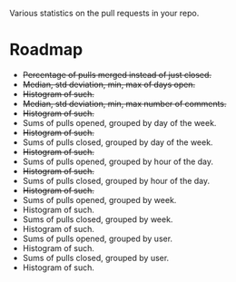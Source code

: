 Various statistics on the pull requests in your repo.

# Roadmap

* ~~Percentage of pulls merged instead of just closed.~~
* ~~Median, std deviation, min, max of days open.~~
* ~~Histogram of such.~~
* ~~Median, std deviation, min, max number of comments.~~
* ~~Histogram of such.~~
* Sums of pulls opened, grouped by day of the week.
* ~~Histogram of such.~~
* Sums of pulls closed, grouped by day of the week.
* ~~Histogram of such.~~
* Sums of pulls opened, grouped by hour of the day.
* ~~Histogram of such.~~
* Sums of pulls closed, grouped by hour of the day.
* ~~Histogram of such.~~
* Sums of pulls opened, grouped by week.
* Histogram of such.
* Sums of pulls closed, grouped by week.
* Histogram of such.
* Sums of pulls opened, grouped by user.
* Histogram of such.
* Sums of pulls closed, grouped by user.
* Histogram of such.

